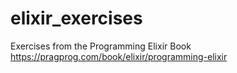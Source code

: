 # elixir_exercises
Exercises from the Programming Elixir Book
https://pragprog.com/book/elixir/programming-elixir
